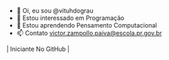 - 👋 Oi, eu sou @vituhdograu
- 👀 Estou interessado em Programação
- 🌱 Estou aprendendo Pensamento Computacional
- 📫 Contato victor.zampollo.paiva@escola.pr.gov.br

| Iniciante No GitHub |
